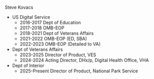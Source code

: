 Steve Kovacs
- US Digital Service
  - 2016-2017 Dept of Education
  - 2017-2018 OMB-EOP
  - 2018-2021 Dept of Veterans Affairs
  - 2021-2022 OMB-EOP (ED, SBA)
  - 2022-2023 OMB-EOP (Detailed to VA)
- Dept of Veterans Affairs
  - 2023-2025 Director of Product, VES
  - 2024-2024 Acting Director, DHx/p, Digital Health Office, VHA
- Dept of Interior
  - 2025-Present Director of Product, National Park Service
